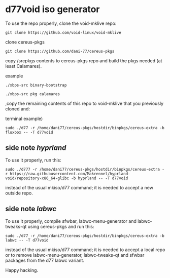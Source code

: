 # d77void iso generator

To use the repo properly, clone the void-mklive repo:

```
git clone https://github.com/void-linux/void-mklive
```
clone cereus-pkgs

```
git clone https://github.com/dani-77/cereus-pkgs
```

copy /srcpkgs contents to cereus-pkgs repo and build the pkgs needed (at least Calamares). 

example
```
./xbps-src binary-bootstrap

./xbps-src pkg calamares
```

,copy the remaining contents of this repo to void-mklive that you previously cloned and:

terminal example)

```
sudo ./d77 -r /home/dani77/cereus-pkgs/hostdir/binpkgs/cereus-extra -b fluxbox -- -T d77void
```

## side note *hyprland*

To use it properly, run this:

```
sudo ./d777 -r /home/dani77/cereus-pkgs/hostdir/binpkgs/cereus-extra -r https://raw.githubusercontent.com/Makrennel/hyprland-void/repository-x86_64-glibc -b hyprland -- -T d77void
```

instead of the usual mkiso/d77 command; it is needed to accept a new outside repo.

## side note *labwc*

To use it properly, compile sfwbar, labwc-menu-generator and labwc-tweaks-qt using cereus-pkgs and run this:

```
sudo ./d77 -r /home/dani77/cereus-pkgs/hostdir/binpkgs/cereus-extra -b labwc -- -T d77void
```

instead of the usual mkiso/d77 command; it is needed to accept a local repo or to remove labwc-menu-generator, labwc-tweaks-qt and sfwbar packages from the d77 labwc variant.

Happy hacking. 
